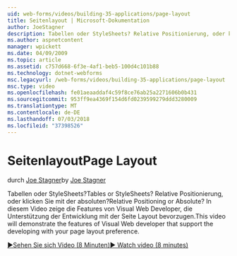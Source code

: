 ```yaml
---
uid: web-forms/videos/building-35-applications/page-layout
title: Seitenlayout | Microsoft-Dokumentation
author: JoeStagner
description: Tabellen oder StyleSheets? Relative Positionierung, oder klicken Sie mit der absoluten? In diesem Video wird gezeigt, die Funktionen von Visual Web Developer, die Unterstützung der Entwicklung mit "yo"...
ms.author: aspnetcontent
manager: wpickett
ms.date: 04/09/2009
ms.topic: article
ms.assetid: c757d668-6f3e-4af1-beb5-100d4c101b88
ms.technology: dotnet-webforms
msc.legacyurl: /web-forms/videos/building-35-applications/page-layout
msc.type: video
ms.openlocfilehash: fe01aeaaddaf4c59f8ce76ab25a2271606b0b431
ms.sourcegitcommit: 953ff9ea4369f154d6fd0239599279ddd3280009
ms.translationtype: MT
ms.contentlocale: de-DE
ms.lasthandoff: 07/03/2018
ms.locfileid: "37398526"
---
```

<a name="page-layout"></a><span data-ttu-id="76cc9-105">Seitenlayout</span><span class="sxs-lookup"><span data-stu-id="76cc9-105">Page Layout</span></span>
====================
<span data-ttu-id="76cc9-106">durch [Joe Stagner](https://github.com/JoeStagner)</span><span class="sxs-lookup"><span data-stu-id="76cc9-106">by [Joe Stagner](https://github.com/JoeStagner)</span></span>

<span data-ttu-id="76cc9-107">Tabellen oder StyleSheets?</span><span class="sxs-lookup"><span data-stu-id="76cc9-107">Tables or StyleSheets?</span></span> <span data-ttu-id="76cc9-108">Relative Positionierung, oder klicken Sie mit der absoluten?</span><span class="sxs-lookup"><span data-stu-id="76cc9-108">Relative Positioning or Absolute?</span></span> <span data-ttu-id="76cc9-109">In diesem Video zeige die Features von Visual Web Developer, die Unterstützung der Entwicklung mit der Seite Layout bevorzugen.</span><span class="sxs-lookup"><span data-stu-id="76cc9-109">This video will demonstrate the features of Visual Web developer that support the developing with your page layout preference.</span></span>

[<span data-ttu-id="76cc9-110">&#9654;Sehen Sie sich Video (8 Minuten)</span><span class="sxs-lookup"><span data-stu-id="76cc9-110">&#9654; Watch video (8 minutes)</span></span>](https://channel9.msdn.com/Blogs/ASP-NET-Site-Videos/page-layout)
